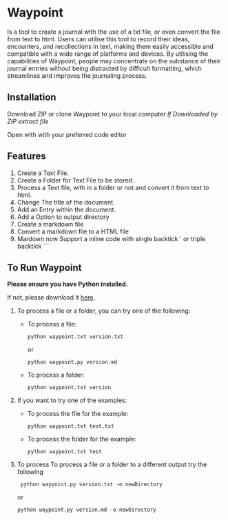 # Waypoint
Is a tool to create a journal with the use of a txt file, or even convert the file from text to html. Users can utilise this tool to record their ideas, encounters, and recollections in  text, making them easily accessible and compatible with a wide range of platforms and devices. By utilising the capabilities of Waypoint, people may concentrate on the substance of their journal entries without being distracted by difficult formatting, which streamlines and improves the journaling process.


## Installation
Download ZIP or clone Waypoint to your local computer
*If Downloaded by ZIP extract file*

Open with with your preferred code editor

## Features

1. Create a Text File.
2. Create a Folder for Text File to be stored.
3. Process a Text file, with in a folder or not and convert it from text to html.
4. Change The title of the document.
5. Add an Entry within the document.
6. Add a Option to output directory
7. Create a markdown file 
8. Convert a markdown file to a HTML file
9. Mardown now Support a inline code with single backtick ` or triple backtick ```

## To Run Waypoint

**Please ensure you have Python installed.**

If not, please download it [here](https://www.python.org/downloads/).

1. To process a file or a folder, you can try one of the following:

   - To process a file:
     ```
     python waypoint.txt version.txt
     ```
     or
     ```
     python waypoint.py version.md
     ```

   - To process a folder:
     ```
     python waypoint.txt version
     ```

  
2. If you want to try one of the examples:

   - To process the file for the example:
     ```
     python waypoint.txt test.txt
     ```

   - To process the folder for the example:
     ```
     python waypoint.txt test
     ```
3. To process To process a file or a folder to a different output try the following
  
    ```
     python waypoint.py version.txt -o newDirectory
     ```
     or
     ```
     python waypoint.py version.md -o newDirectory
     ```


